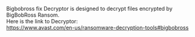 Bigbobross fix Decryptor is designed to decrypt files encrypted by BigBobRoss Ransom.\
Here is the link to Decryptor:\
https://www.avast.com/en-us/ransomware-decryption-tools#bigbobross
